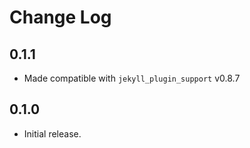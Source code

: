 # Change Log


## 0.1.1

* Made compatible with `jekyll_plugin_support` v0.8.7


## 0.1.0

* Initial release.

